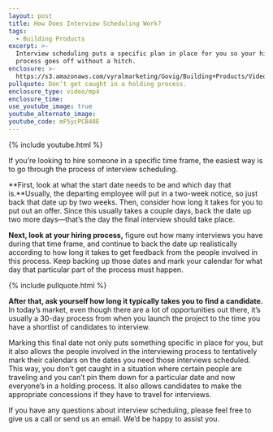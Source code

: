 ```yaml
---
layout: post
title: How Does Interview Scheduling Work?
tags:
  - Building Products
excerpt: >-
  Interview scheduling puts a specific plan in place for you so your hiring
  process goes off without a hitch.
enclosure: >-
  https://s3.amazonaws.com/vyralmarketing/Govig/Building+Products/Videos/2017/How+Does+Interview+Scheduling+Work%253F.mp4
pullquote: Don’t get caught in a holding process.
enclosure_type: video/mp4
enclosure_time:
use_youtube_image: true
youtube_alternate_image:
youtube_code: mF5ycPCB48E
---
```



{% include youtube.html %}

If you’re looking to hire someone in a specific time frame, the easiest way is to go through the process of interview scheduling.

**First, look at what the start date needs to be and which day that is.**Usually, the departing employee will put in a two-week notice, so just back that date up by two weeks. Then, consider how long it takes for you to put out an offer. Since this usually takes a couple days, back the date up two more days—that’s the day the final interview should take place.&nbsp;

**Next, look at your hiring process,** figure out how many interviews you have during that time frame, and continue to back the date up realistically according to how long it takes to get feedback from the people involved in this process. Keep backing up those dates and mark your calendar for what day that particular part of the process must happen.&nbsp;

{% include pullquote.html %}

**After that, ask yourself how long it typically takes you to find a candidate.** In today’s market, even though there are a lot of opportunities out there, it’s usually a 30-day process from when you launch the project to the time you have a shortlist of candidates to interview.&nbsp;

Marking this final date not only puts something specific in place for you, but it also allows the people involved in the interviewing process to tentatively mark their calendars on the dates you need those interviews scheduled. This way, you don’t get caught in a situation where certain people are traveling and you can’t pin them down for a particular date and now everyone’s in a holding process. It also allows candidates to make the appropriate concessions if they have to travel for interviews.&nbsp;

If you have any questions about interview scheduling, please feel free to give us a call or send us an email. We’d be happy to assist you.
<br>&nbsp;